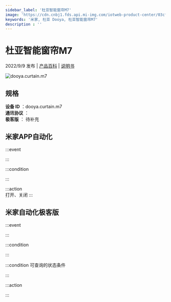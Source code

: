```yaml
---
sidebar_label: '杜亚智能窗帘M7'
image: 'https://cdn.cnbj1.fds.api.mi-img.com/iotweb-product-center/03cfdc19e5975cb968dae04aad731b5f_1659314900055.png?GalaxyAccessKeyId=AKVGLQWBOVIRQ3XLEW&Expires=9223372036854775807&Signature=fSKVvrZPLZM0CuUWfwhyPrB82aw='
keywords: '米家, 杜亚 Dooya, 杜亚智能窗帘M7'
description : ''
---
```

# 杜亚智能窗帘M7

2022/9/9 发布 | [产品百科](https://home.mi.com/webapp/content/baike/product/index.html?model=dooya.curtain.m7/) | [说明书](https://home.mi.com/views/introduction.html?model=dooya.curtain.m7&region=cn)

![dooya.curtain.m7](https://cdn.cnbj1.fds.api.mi-img.com/iotweb-product-center/03cfdc19e5975cb968dae04aad731b5f_1659314900055.png?GalaxyAccessKeyId=AKVGLQWBOVIRQ3XLEW&Expires=9223372036854775807&Signature=fSKVvrZPLZM0CuUWfwhyPrB82aw=)

## 规格  
> 
**设备 ID** ：dooya.curtain.m7  
**通讯协议** ：  
**极客版**  ： 待补充 


## 米家APP自动化  

:::event  

:::

:::condition  

:::

:::action   
打开、关闭
:::

## 米家自动化极客版  

:::event  

:::

:::condition  

:::

:::condition 可查询的状态条件  

:::

:::action  

:::

        
